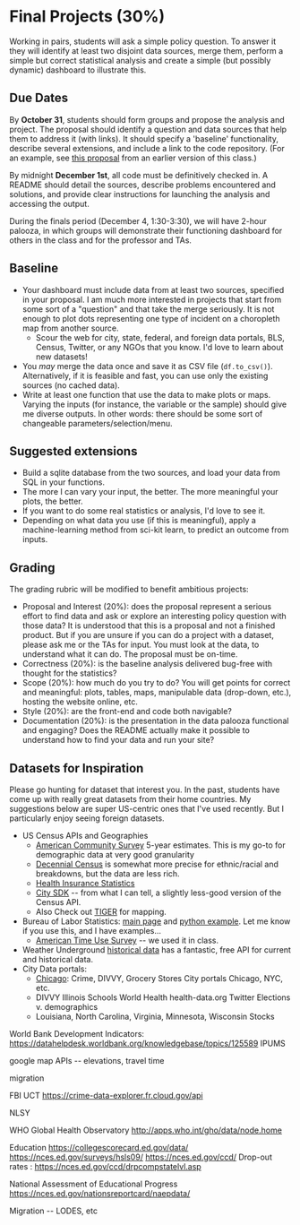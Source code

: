 # Final Projects (30%) 

Working in pairs, students will ask a simple policy question.
To answer it they will identify at least two disjoint data sources, merge them,
perform a simple but correct statistical analysis
and create a simple (but possibly dynamic) dashboard to illustrate this.

## Due Dates

By **October 31**, students should form groups and propose the analysis and project.
The proposal should identify a question and data sources that help them to address it (with links).
It should specify a 'baseline' functionality, describe several extensions, and include a link to the code repository.
(For an example, see [this proposal](http://cfss.uchicago.edu/ACS_final.html) from an earlier version of this class.)

By midnight **December 1st**, all code must be definitively checked in.
A README should detail the sources, describe problems encountered and solutions,
and provide clear instructions for launching the analysis and accessing the output.

During the finals period (December 4, 1:30-3:30), we will have 2-hour palooza,
  in which groups will demonstrate their functioning dashboard
  for others in the class and for the professor and TAs.

## Baseline

* Your dashboard must include data from at least two sources, specified in your proposal.
  I am much more interested in projects that start from some sort of a "question" and that take the merge seriously.
  It is not enough to plot dots representing one type of incident on a choropleth map from another source.
    * Scour the web for city, state, federal, and foreign data portals, BLS, Census, Twitter, or any NGOs that you know.  I'd love to learn about new datasets!
* You _may_ merge the data once and save it as CSV file (`df.to_csv()`).
  Alternatively, if it is feasible and fast, you can use only the existing sources (no cached data).
* Write at least one function that use the data to make plots or maps.  Varying the inputs (for instance, the variable or the sample) should give me diverse outputs.  In other words: there should be some sort of changeable parameters/selection/menu.

## Suggested extensions

* Build a sqlite database from the two sources, and load your data from SQL in your functions.
* The more I can vary your input, the better.  The more meaningful your plots, the better.
* If you want to do some real statistics or analysis, I'd love to see it.
* Depending on what data you use (if this is meaningful), apply a machine-learning method from sci-kit learn, to predict an outcome from inputs.

## Grading
The grading rubric will be modified to benefit ambitious projects:

* Proposal and Interest (20%): does the proposal represent a serious effort to find data and ask or explore an interesting policy question with those data?  It is understood that this is a proposal and not a finished product.  But if you are unsure if you can do a project with a dataset, please ask me or the TAs for input.  You must look at the data, to understand what it can do.  The proposal must be on-time.
* Correctness (20%): is the baseline analysis delivered bug-free with thought for the statistics?
* Scope (20%): how much do you try to do?  You will get points for correct and meaningful: plots, tables, maps, manipulable data (drop-down, etc.), hosting the website online, etc.
* Style (20%): are the front-end and code both navigable?
* Documentation (20%): is the presentation in the data palooza functional and engaging?  Does the README actually make it possible to understand how to find your data and run your site? 

## Datasets for Inspiration

Please go hunting for dataset that interest you.
In the past, students have come up with really great datasets from their home countries.
My suggestions below are super US-centric ones that I've used recently.
But I particularly enjoy seeing foreign datasets.  

* US Census APIs and Geographies
  * [American Community Survey](https://www.census.gov/data/developers/data-sets/acs-5year.html) 5-year estimates.  This is my go-to for demographic data at very good granularity
  * [Decennial Census](https://www.census.gov/data/developers/data-sets/decennial-census.html) is somewhat more precise for ethnic/racial and breakdowns, but the data are less rich.
  * [Health Insurance Statistics](https://www.census.gov/data/developers/data-sets/Health-Insurance-Statistics.html)
  * [City SDK](https://uscensusbureau.github.io/citysdk/) -- from what I can tell, a slightly less-good version of the Census API.
  * Also Check out [TIGER](https://www.census.gov/geo/maps-data/data/tiger.html) for mapping.
* Bureau of Labor Statistics: [main page](https://www.bls.gov/data/) and [python example](https://www.bls.gov/developers/api_python.htm).  Let me know if you use this, and I have examples...
  * [American Time Use Survey](https://www.bls.gov/tus/) -- we used it in class.
* Weather Underground [historical data](https://www.wunderground.com/weather/api/d/docs?d=data/history) has a fantastic, free API for current and historical data.
* City Data portals:
  - [Chicago](): Crime, DIVVY, Grocery Stores
City portals  Chicago, NYC, etc.
  - DIVVY
Illinois Schools
World Health health-data.org
Twitter
Elections v. demographics
  - Louisiana, North Carolina, Virginia, Minnesota, Wisconsin
Stocks

World Bank Development Indicators: 
https://datahelpdesk.worldbank.org/knowledgebase/topics/125589
IPUMS

google map APIs -- elevations, travel time

migration

FBI UCT
https://crime-data-explorer.fr.cloud.gov/api

NLSY

WHO Global Health Observatory http://apps.who.int/gho/data/node.home

Education
https://collegescorecard.ed.gov/data/
https://nces.ed.gov/surveys/hsls09/
https://nces.ed.gov/ccd/
Drop-out rates : https://nces.ed.gov/ccd/drpcompstatelvl.asp

National Assessment of Educational Progress
https://nces.ed.gov/nationsreportcard/naepdata/

Migration -- LODES, etc

